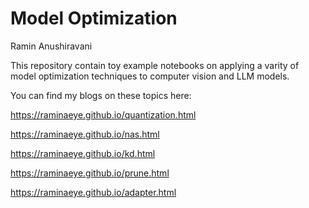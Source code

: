 # Model Optimization
Ramin Anushiravani 

This repository contain toy example notebooks on applying a varity of model optimization techniques to computer vision and LLM models. 


You can find my blogs on these topics here: 

  https://raminaeye.github.io/quantization.html
  
  https://raminaeye.github.io/nas.html
  
  https://raminaeye.github.io/kd.html
  
  https://raminaeye.github.io/prune.html
  
  https://raminaeye.github.io/adapter.html
   
 


